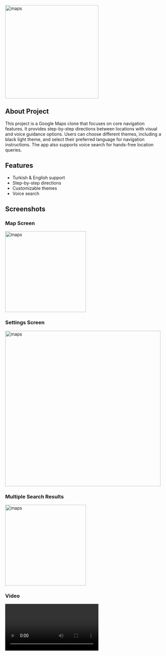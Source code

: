 <img src="https://github.com/kagantemizkan/mapsForBlinds/assets/46727689/85adde05-ba52-4f98-b8be-5e5c28b64a4c" alt="maps" width="300">


## About Project
This project is a Google Maps clone that focuses on core navigation features. It provides step-by-step directions between locations with visual and voice guidance options. Users can choose different themes, including a black light theme, and select their preferred language for navigation instructions. The app also supports voice search for hands-free location queries.

## Features
- Turkish & English support
- Step-by-step directions
- Customizable themes 
- Voice search 


## Screenshots

### Map Screen
<img src="https://github.com/kagantemizkan/mapsForBlinds/assets/46727689/64543788-bc8f-41dc-bc34-aaaae7ab022a" alt="maps" width="260" />

### Settings Screen
<img src="https://github.com/kagantemizkan/mapsForBlinds/assets/46727689/3febbfbd-f26a-4b92-bada-ed49d7919549" alt="maps" width="500" />

### Multiple Search Results
<img src="https://github.com/kagantemizkan/RNmaps/assets/46727689/3db80b35-d9ff-4dea-ba6d-ae89acb4e1fb" alt="maps" width="260" />

### Video

<video src="https://github.com/kagantemizkan/mapsForBlinds/assets/46727689/95d82f03-e323-4b8b-81d5-59b761938842" alt="maps" />



------------

### Home


------------

### Search


------------

### Settings


## Technologies Used

- React Native
- Jotai
- react-native-tts
- i18n
- @react-native-async-storage/async-storage
- React Native Paper
- @react-native-voice/voice
- @react-native-community/geolocation
- react-native-compass-heading
- react-native-maps-directions
- react-native-maps


## Installation and Setup

1. Clone this repository.
2. Install dependencies using `npm install`.
3. Set up the envoriment (Xcode or Android Studio).
4. Start the app using `npm run start`.




